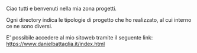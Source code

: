 Ciao tutti e benvenuti nella mia zona progetti.

Ogni directory indica le tipologie di progetto che ho realizzato, al cui interno ce ne sono diversi. 

E' possibile accedere al mio sitoweb tramite il seguente link: https://www.danielbattaglia.it/index.html
